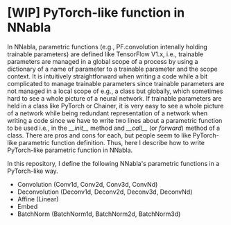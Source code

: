 # [WIP] PyTorch-like function in NNabla

In NNabla, parametric functions (e.g., PF.convolution intenally holding trainable parameters) are defined like TensorFlow V1.x, i.e., trainable parameters are managed in a global scope of a process by using a dictionary of a name of parameter to a trainable parameter and the scope context. It is intuitively straightforward when writing a code while a bit complicated to manage trainable parameters since trainable parameters are not managed in a local scope of e.g., a class but globally, which sometimes hard to see a whole picture of a neural network. If trainable parameters are held in a class like PyTorch or Chainer, it is very easy to see a whole picture of a network while being redundant representation of a network when writing a code since we have to write two lines about a parametric function to be used i.e., in the *\_\_init\_\_* method and *\_\_call\_\_* (or *forward*) method of a class. There are pros and cons for each, but people seem to like PyTorch-like parametric function definition. Thus, here I describe how to write PyTorch-like parametric function in NNabla.


In this repository, I define the following NNabla's parametric functions in a PyTorch-like way.

- Convolution (Conv1d, Conv2d, Conv3d, ConvNd)
- Deconvolution (Deconv1d, Deconv2d, Deconv3d, DeconvNd)
- Affine (Linear)
- Embed
- BatchNorm (BatchNorm1d, BatchNorm2d, BatchNorm3d)


